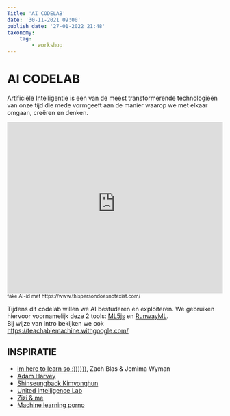 ```yaml
---
Title: 'AI CODELAB'
date: '30-11-2021 09:00'
publish_date: '27-01-2022 21:48'
taxonomy:
    tag:
        - workshop
---
```

# AI CODELAB
Artificiële Intelligentie is een van de meest transformerende technologieën van onze tijd die mede vormgeeft aan de manier waarop we met elkaar omgaan, creëren en denken.

<iframe src="https://www.thispersondoesnotexist.com/" width="100%" height="400" style="border:none; background-color:#FFF;"></iframe>
<sub>fake AI-id met https://www.thispersondoesnotexist.com/</sub>

Tijdens dit codelab willen we AI bestuderen en exploiteren.
We gebruiken hiervoor voornamelijk deze 2 tools: [ML5js](https://ml5js.org/) en [RunwayML](https://runwayml.com/).     
Bij wijze van intro bekijken we ook https://teachablemachine.withgoogle.com/

## INSPIRATIE
- [im here to learn so :))))))](https://zachblas.info/works/im-here-to-learn-so/), Zach Blas & Jemima Wyman
- [Adam Harvey](https://ahprojects.com/projects/)
- [Shinseungback Kimyonghun](http://ssbkyh.com/)
- [United Intelligence Lab](https://caim.app/)
- [Zizi & me](https://www.jakeelwes.com/project-zizi-and-me.html)
- [Machine learning porno](https://www.jakeelwes.com/project-MLPorn.html)

